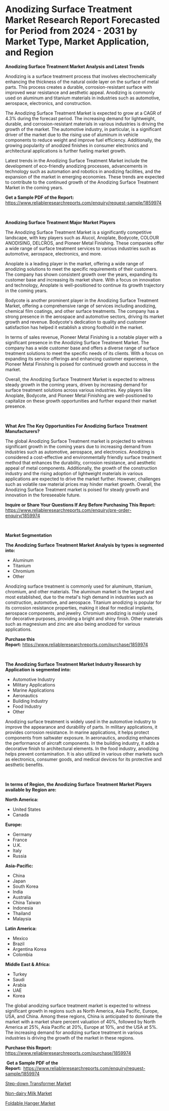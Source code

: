 <p><h1>Anodizing Surface Treatment Market Research Report Forecasted for Period from 2024 -  2031 by Market Type, Market Application, and Region</h1></p><p><strong>Anodizing Surface Treatment Market Analysis and Latest Trends</strong></p>
<p><p>Anodizing is a surface treatment process that involves electrochemically enhancing the thickness of the natural oxide layer on the surface of metal parts. This process creates a durable, corrosion-resistant surface with improved wear resistance and aesthetic appeal. Anodizing is commonly used on aluminum and titanium materials in industries such as automotive, aerospace, electronics, and construction.</p><p>The Anodizing Surface Treatment Market is expected to grow at a CAGR of 4.3% during the forecast period. The increasing demand for lightweight, durable, and corrosion-resistant materials in various industries is driving the growth of the market. The automotive industry, in particular, is a significant driver of the market due to the rising use of aluminum in vehicle components to reduce weight and improve fuel efficiency. Additionally, the growing popularity of anodized finishes in consumer electronics and architectural applications is further fueling market growth.</p><p>Latest trends in the Anodizing Surface Treatment Market include the development of eco-friendly anodizing processes, advancements in technology such as automation and robotics in anodizing facilities, and the expansion of the market in emerging economies. These trends are expected to contribute to the continued growth of the Anodizing Surface Treatment Market in the coming years.</p></p>
<p><strong>Get a Sample PDF of the Report:&nbsp;</strong> <a href="https://www.reliableresearchreports.com/enquiry/request-sample/1859974">https://www.reliableresearchreports.com/enquiry/request-sample/1859974</a></p>
<p>&nbsp;</p>
<p><strong>Anodizing Surface Treatment Major Market Players</strong></p>
<p><p>The Anodizing Surface Treatment Market is a significantly competitive landscape, with key players such as Alucol, Anoplate, Bodycote, COLOUR ANODISING, DELCROS, and Pioneer Metal Finishing. These companies offer a wide range of surface treatment services to various industries such as automotive, aerospace, electronics, and more.</p><p>Anoplate is a leading player in the market, offering a wide range of anodizing solutions to meet the specific requirements of their customers. The company has shown consistent growth over the years, expanding its customer base and increasing its market share. With a focus on innovation and technology, Anoplate is well-positioned to continue its growth trajectory in the coming years.</p><p>Bodycote is another prominent player in the Anodizing Surface Treatment Market, offering a comprehensive range of services including anodizing, chemical film coatings, and other surface treatments. The company has a strong presence in the aerospace and automotive sectors, driving its market growth and revenue. Bodycote's dedication to quality and customer satisfaction has helped it establish a strong foothold in the market.</p><p>In terms of sales revenue, Pioneer Metal Finishing is a notable player with a significant presence in the Anodizing Surface Treatment Market. The company has a wide customer base and offers a diverse range of surface treatment solutions to meet the specific needs of its clients. With a focus on expanding its service offerings and enhancing customer experience, Pioneer Metal Finishing is poised for continued growth and success in the market.</p><p>Overall, the Anodizing Surface Treatment Market is expected to witness steady growth in the coming years, driven by increasing demand for surface treatment solutions across various industries. Key players like Anoplate, Bodycote, and Pioneer Metal Finishing are well-positioned to capitalize on these growth opportunities and further expand their market presence.</p></p>
<p>&nbsp;</p>
<p><strong>What Are The Key Opportunities For Anodizing Surface Treatment Manufacturers?</strong></p>
<p><p>The global Anodizing Surface Treatment market is projected to witness significant growth in the coming years due to increasing demand from industries such as automotive, aerospace, and electronics. Anodizing is considered a cost-effective and environmentally friendly surface treatment method that enhances the durability, corrosion resistance, and aesthetic appeal of metal components. Additionally, the growth of the construction industry and the rising adoption of lightweight materials in various applications are expected to drive the market further. However, challenges such as volatile raw material prices may hinder market growth. Overall, the Anodizing Surface Treatment market is poised for steady growth and innovation in the foreseeable future.</p></p>
<p><strong>Inquire or Share Your Questions If Any Before Purchasing This Report:</strong> <a href="https://www.reliableresearchreports.com/enquiry/pre-order-enquiry/1859974">https://www.reliableresearchreports.com/enquiry/pre-order-enquiry/1859974</a></p>
<p>&nbsp;</p>
<p><strong>Market Segmentation</strong></p>
<p><strong>The Anodizing Surface Treatment Market Analysis by types is segmented into:</strong></p>
<p><ul><li>Aluminum</li><li>Titanium</li><li>Chromium</li><li>Other</li></ul></p>
<p><p>Anodizing surface treatment is commonly used for aluminum, titanium, chromium, and other materials. The aluminum market is the largest and most established, due to the metal's high demand in industries such as construction, automotive, and aerospace. Titanium anodizing is popular for its corrosion resistance properties, making it ideal for medical implants, aerospace components, and jewelry. Chromium anodizing is mainly used for decorative purposes, providing a bright and shiny finish. Other materials such as magnesium and zinc are also being anodized for various applications.</p></p>
<p><strong>Purchase this Report:&nbsp;</strong><a href="https://www.reliableresearchreports.com/purchase/1859974">https://www.reliableresearchreports.com/purchase/1859974</a></p>
<p>&nbsp;</p>
<p><strong>The Anodizing Surface Treatment Market Industry Research by Application is segmented into:</strong></p>
<p><ul><li>Automotive Industry</li><li>Military Applications</li><li>Marine Applications</li><li>Aeronautics</li><li>Building Industry</li><li>Food Industry</li><li>Other</li></ul></p>
<p><p>Anodizing surface treatment is widely used in the automotive industry to improve the appearance and durability of parts. In military applications, it provides corrosion resistance. In marine applications, it helps protect components from saltwater exposure. In aeronautics, anodizing enhances the performance of aircraft components. In the building industry, it adds a decorative finish to architectural elements. In the food industry, anodizing helps prevent contamination. It is also utilized in various other markets such as electronics, consumer goods, and medical devices for its protective and aesthetic benefits.</p></p>
<p>&nbsp;</p>
<p><strong>In terms of Region, the Anodizing Surface Treatment Market Players available by Region are:</strong></p>
<p>
    <p> <strong> North America: </strong>
        <ul>
            <li>United States</li>
            <li>Canada</li>
        </ul>
        </p> 
    <p> <strong> Europe: </strong>
        <ul>
            <li>Germany</li>
            <li>France</li>
            <li>U.K.</li>
            <li>Italy</li>
            <li>Russia</li>
        </ul>
        </p> 
    <p> <strong> Asia-Pacific: </strong>
        <ul>
            <li>China</li>
            <li>Japan</li>
            <li>South Korea</li>
            <li>India</li>
            <li>Australia</li>
            <li>China Taiwan</li>
            <li>Indonesia</li>
            <li>Thailand</li>
            <li>Malaysia</li>
        </ul>
        </p> 
    <p> <strong> Latin America: </strong>
        <ul>
            <li>Mexico</li>
            <li>Brazil</li>
            <li>Argentina Korea</li>
            <li>Colombia</li>
        </ul>
        </p> 
    <p> <strong> Middle East & Africa: </strong>
        <ul>
            <li>Turkey</li>
            <li>Saudi</li>
            <li>Arabia</li>
            <li>UAE</li>
            <li>Korea</li>
        </ul>
    </p>
    </p>
<p><p>The global anodizing surface treatment market is expected to witness significant growth in regions such as North America, Asia Pacific, Europe, USA, and China. Among these regions, China is anticipated to dominate the market with a market share percent valuation of 40%, followed by North America at 25%, Asia Pacific at 20%, Europe at 10%, and the USA at 5%. The increasing demand for anodizing surface treatment in various industries is driving the growth of the market in these regions.</p></p>
<p><strong>Purchase this Report: </strong><a href="https://www.reliableresearchreports.com/purchase/1859974">https://www.reliableresearchreports.com/purchase/1859974</a></p>
<p>&nbsp;<strong>Get a Sample PDF of the Report:&nbsp;&nbsp;</strong><a href="https://www.reliableresearchreports.com/enquiry/request-sample/1859974">https://www.reliableresearchreports.com/enquiry/request-sample/1859974</a></p>
<p><strong></strong></p>
<p><p><a href="https://view.publitas.com/reportprime-1/step-down-transformer-market-research-report-reveals-the-latest-trends-and-opportunities-of-this-market-for-period-from-2024-2031/">Step-down Transformer Market</a></p><p><a href="https://view.publitas.com/reportprime-1/non-dairy-milk-market-research-report-forecasted-for-period-from-2023-2030-by-market-type-market-application-and-region/">Non-dairy Milk Market</a></p><p><a href="https://view.publitas.com/reportprime-1/foldable-hanger-market-research-report-reveals-the-latest-trends-and-opportunities-of-this-market-for-period-from-2023-2030/">Foldable Hanger Market</a></p></p>
